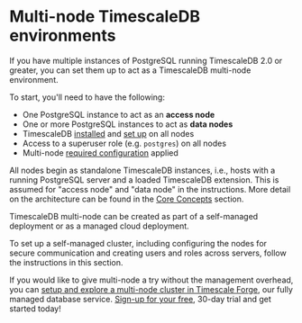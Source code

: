 # Multi-node TimescaleDB environments

If you have multiple instances of PostgreSQL running TimescaleDB 2.0 or greater,
you can set them up to act as a TimescaleDB multi-node environment.

To start, you'll need to have the following:
- One PostgreSQL instance to act as an **access node**
- One or more PostgreSQL instances to act as **data nodes**
- TimescaleDB [installed][install] and [set up][setup] on all nodes
- Access to a superuser role (e.g. `postgres`) on all nodes
- Multi-node [required configuration][configuration] applied

All nodes begin as standalone TimescaleDB instances, i.e., hosts with
a running PostgreSQL server and a loaded TimescaleDB extension. This
is assumed for "access node" and "data node" in the instructions. More
detail on the architecture can be found in the [Core Concepts][] section.

TimescaleDB multi-node can be created as part of a self-managed deployment or as
a managed cloud deployment.

To set up a self-managed cluster, including configuring the nodes for secure
communication and creating users and roles across servers, follow the
instructions in this section.

If you would like to give multi-node a try  without the management overhead, you
can [setup and explore a multi-node cluster in Timescale
Forge][multi_node_forge],  our fully managed database
service. [Sign-up for your free](https://forge.timescale.com/signup), 30-day
trial and get started today!


[configuration]: /how-to-guides/multi-node-setup/required-configuration
[install]: /how-to-guides/install-timescaledb
[setup]: /how-to-guides/install-timescaledb/post-install-setup
[Core Concepts]: /overview/core-concepts/
[multi_node_forge]: timescale-forge/:currentVersion:/forge-multi-node
